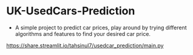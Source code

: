 # UK-UsedCars-Prediction

- A simple project to predict car prices, play around by trying different algorithms and features to find your desired car price.

https://share.streamlit.io/tahsinul7/usedcar_prediction/main.py
